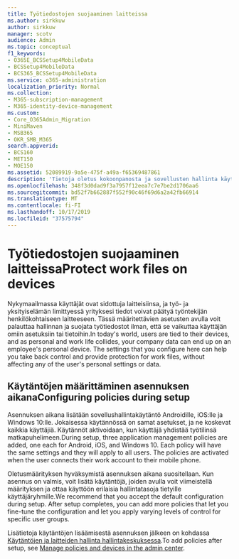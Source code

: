 ```yaml
---
title: Työtiedostojen suojaaminen laitteissa
ms.author: sirkkuw
author: sirkkuw
manager: scotv
audience: Admin
ms.topic: conceptual
f1_keywords:
- O365E_BCSSetup4MobileData
- BCSSetup4MobileData
- BCS365_BCSSetup4MobileData
ms.service: o365-administration
localization_priority: Normal
ms.collection:
- M365-subscription-management
- M365-identity-device-management
ms.custom:
- Core_O365Admin_Migration
- MiniMaven
- MSB365
- OKR_SMB_M365
search.appverid:
- BCS160
- MET150
- MOE150
ms.assetid: 52089919-9a5e-475f-a49a-f65369487861
description: 'Tietoja oletus kokoonpanosta ja sovellusten hallinta käytäntöjen lisäämisestä yrityksen tietojen suojaamiseksi käyttäjien henkilökohtaisissa mobiililaitteissa. '
ms.openlocfilehash: 348f3d0dad9f3a7957f12eea7c7e7be2d1706aa6
ms.sourcegitcommit: bd52f7b662887f552f90c46f69d6a2a42fb66914
ms.translationtype: MT
ms.contentlocale: fi-FI
ms.lasthandoff: 10/17/2019
ms.locfileid: "37575794"
---
```

# <a name="protect-work-files-on-devices"></a><span data-ttu-id="f3034-103">Työtiedostojen suojaaminen laitteissa</span><span class="sxs-lookup"><span data-stu-id="f3034-103">Protect work files on devices</span></span>

<span data-ttu-id="f3034-p101">Nykymaailmassa käyttäjät ovat sidottuja laitteisiinsa, ja työ- ja yksityiselämän limittyessä yrityksesi tiedot voivat päätyä työntekijän henkilökohtaiseen laitteeseen. Tässä määritettävien asetusten avulla voit palauttaa hallinnan ja suojata työtiedostot ilman, että se vaikuttaa käyttäjän omiin asetuksiin tai tietoihin.</span><span class="sxs-lookup"><span data-stu-id="f3034-p101">In today's world, users are tied to their devices, and as personal and work life collides, your company data can end up on an employee's personal device. The settings that you configure here can help you take back control and provide protection for work files, without affecting any of the user's personal settings or data.</span></span>
  
## <a name="configuring-policies-during-setup"></a><span data-ttu-id="f3034-106">Käytäntöjen määrittäminen asennuksen aikana</span><span class="sxs-lookup"><span data-stu-id="f3034-106">Configuring policies during setup</span></span>

<span data-ttu-id="f3034-p102">Asennuksen aikana lisätään sovellushallintakäytäntö Androidille, iOS:lle ja Windows 10:lle. Jokaisessa käytännössä on samat asetukset, ja ne koskevat kaikkia käyttäjiä. Käytännöt aktivoidaan, kun käyttäjä yhdistää työtilinsä matkapuhelimeen.</span><span class="sxs-lookup"><span data-stu-id="f3034-p102">During setup, three application management policies are added, one each for Android, iOS, and Windows 10. Each policy will have the same settings and they will apply to all users. The policies are activated when the user connects their work account to their mobile phone.</span></span>
  
<span data-ttu-id="f3034-p103">Oletusmäärityksen hyväksymistä asennuksen aikana suositellaan. Kun asennus on valmis, voit lisätä käytäntöjä, joiden avulla voit viimeistellä määrityksen ja ottaa käyttöön erilaisia hallintatasoja tietyille käyttäjäryhmille.</span><span class="sxs-lookup"><span data-stu-id="f3034-p103">We recommend that you accept the default configuration during setup. After setup completes, you can add more policies that let you fine-tune the configuration and let you apply varying levels of control for specific user groups.</span></span>
  
<span data-ttu-id="f3034-112">Lisätietoja käytäntöjen lisäämisestä asennuksen jälkeen on kohdassa [Käytäntöjen ja laitteiden hallinta hallintakeskuksessa](manage.md).</span><span class="sxs-lookup"><span data-stu-id="f3034-112">To add policies after setup, see [Manage policies and devices in the admin center](manage.md).</span></span>
  

